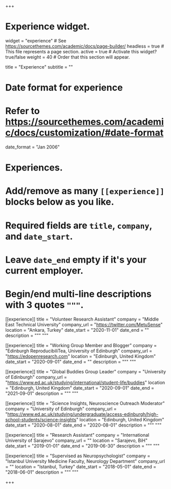 +++
# Experience widget.
widget = "experience"  # See https://sourcethemes.com/academic/docs/page-builder/
headless = true  # This file represents a page section.
active = true  # Activate this widget? true/false
weight = 40  # Order that this section will appear.

title = "Experience"
subtitle = ""

# Date format for experience
#   Refer to https://sourcethemes.com/academic/docs/customization/#date-format
date_format = "Jan 2006"

# Experiences.
#   Add/remove as many `[[experience]]` blocks below as you like.
#   Required fields are `title`, `company`, and `date_start`.
#   Leave `date_end` empty if it's your current employer.
#   Begin/end multi-line descriptions with 3 quotes `"""`.

[[experience]]
  title = "Volunteer Research Assistant"
  company = "Middle East Technical University"
  company_url = "https://twitter.com/MetuSense"
  location = "Ankara, Turkey"
  date_start = "2020-11-01"
  date_end = ""
  description = """
  """
  
[[experience]]
  title = "Working Group Member and Blogger"
  company = "Edinburgh ReproducibiliTea, University of Edinburgh"
  company_url = "https://edopenresearch.com"
  location = "Edinburgh, United Kingdom"
  date_start = "2020-09-01"
  date_end = ""
  description = """
  """
  
[[experience]]
  title = "Global Buddies Group Leader"
  company = "University of Edinburgh"
  company_url = "https://www.ed.ac.uk/studying/international/student-life/buddies"
  location = "Edinburgh, United Kingdom"
  date_start = "2020-09-01"
  date_end = "2021-09-01"
  description = """
  """
  
[[experience]]
  title = "Science Insights, Neuroscience Outreach Moderator"
  company = "University of Edinburgh"
  company_url = "https://www.ed.ac.uk/studying/undergraduate/access-edinburgh/high-school-students/science-insights"
  location = "Edinburgh, United Kingdom"
  date_start = "2020-08-01"
  date_end = "2020-08-01"
  description = """
  """
  
[[experience]]
  title = "Research Assistant"
  company = "International University of Sarajevo"
  company_url = ""
  location = "Sarajevo, BiH"
  date_start = "2019-01-01"
  date_end = "2019-06-30"
  description = """
"""

[[experience]]
  title = "Supervised as Neuropsychologist"
  company = "Istanbul University Medicine Faculty, Neurology Department"
  company_url = ""
  location = "Istanbul, Turkey"
  date_start = "2018-05-01"
  date_end = "2018-06-01"
  description = """
"""

+++
